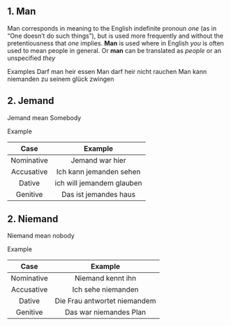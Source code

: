 ## 1. Man
Man corresponds in meaning to the English indefinite pronoun _one_ (as in “One doesn’t do such things”), but is used more frequently and without the pretentiousness that _one_ implies. **Man** is used where in English _you_ is often used to mean people in general. Or **man** can be translated as _people_ or an unspecified _they_

Examples
Darf man heir essen 
Man darf heir nicht rauchen
Man kann niemanden zu seinem glück zwingen


## 2. Jemand
Jemand mean Somebody

Example

|Case|Example|
|:----:|:--------:|
|Nominative|Jemand war hier|
|Accusative| Ich kann jemanden sehen|
|Dative| ich will jemandem glauben |
|Genitive| Das ist jemandes haus |


## 2. Niemand
Niemand mean nobody

Example

|Case|Example|
|:----:|:--------:|
|Nominative|Niemand kennt ihn|
|Accusative| Ich sehe niemanden|
|Dative| Die Frau antwortet niemandem |
|Genitive| Das war niemandes Plan |




